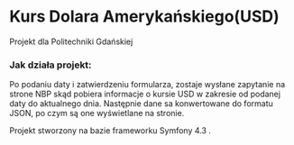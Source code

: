 # Kurs Dolara Amerykańskiego(USD)
Projekt dla Politechniki Gdańskiej

### Jak działa projekt:
Po podaniu daty i zatwierdzeniu formularza, zostaje wysłane zapytanie na strone NBP skąd pobiera informacje o kursie USD w zakresie
od podanej daty do aktualnego dnia. Następnie dane sa konwertowane do formatu JSON, po czym są one wyświetlane na stronie.

Projekt stworzony na bazie frameworku Symfony 4.3 .


